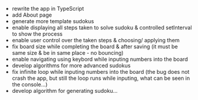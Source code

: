 - rewrite the app in TypeScript
- add About page
- generate more template sudokus
- enable displaying all steps taken to solve sudoku & controlled setInterval to show the process
- enable user control over the taken steps & choosing/ applying them
- fix board size while completing the board & after saving (it must be same size & be in same place - no bouncing)
- enable navigating using keybord while inputing numbers into the board
- develop algorithms for more advanced sudokus
- fix infinite loop while inputing numbers into the board (the bug does not crash the app, but still the loop runs while inputing, what can be seen in the console...)
- develop algorithm for generating sudoku...
